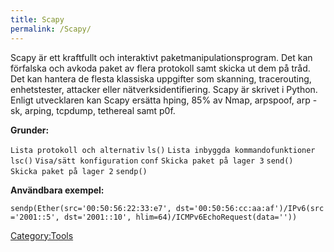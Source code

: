 ```yaml
---
title: Scapy
permalink: /Scapy/
---
```


Scapy är ett kraftfullt och interaktivt paketmanipulationsprogram. Det
kan förfalska och avkoda paket av flera protokoll samt skicka ut dem på
tråd. Det kan hantera de flesta klassiska uppgifter som skanning,
tracerouting, enhetstester, attacker eller nätverksidentifiering. Scapy
är skrivet i Python.
Enligt utvecklaren kan Scapy ersätta hping, 85% av Nmap, arpspoof, arp
-sk, arping, tcpdump, tethereal samt p0f.

**Grunder:**

`Lista protokoll och alternativ`
`ls()`
`Lista inbyggda kommandofunktioner`
`lsc()`
`Visa/sätt konfiguration`
`conf`
`Skicka paket på lager 3`
`send()`
`Skicka paket på lager 2`
`sendp()`

**Användbara exempel:**

`sendp(Ether(src='00:50:56:22:33:e7', dst='00:50:56:cc:aa:af')/IPv6(src='2001::5', dst='2001::10', hlim=64)/ICMPv6EchoRequest(data=''))`

[Category:Tools](/Category:Tools "wikilink")